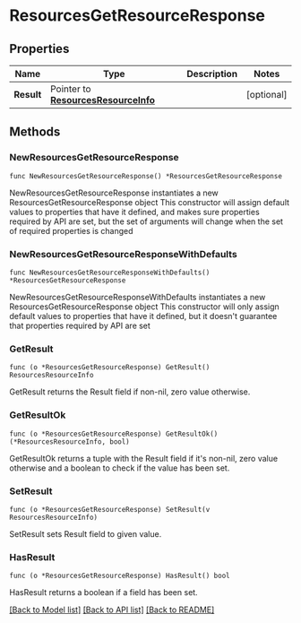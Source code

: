 # ResourcesGetResourceResponse

## Properties

Name | Type | Description | Notes
------------ | ------------- | ------------- | -------------
**Result** | Pointer to [**ResourcesResourceInfo**](ResourcesResourceInfo.md) |  | [optional] 

## Methods

### NewResourcesGetResourceResponse

`func NewResourcesGetResourceResponse() *ResourcesGetResourceResponse`

NewResourcesGetResourceResponse instantiates a new ResourcesGetResourceResponse object
This constructor will assign default values to properties that have it defined,
and makes sure properties required by API are set, but the set of arguments
will change when the set of required properties is changed

### NewResourcesGetResourceResponseWithDefaults

`func NewResourcesGetResourceResponseWithDefaults() *ResourcesGetResourceResponse`

NewResourcesGetResourceResponseWithDefaults instantiates a new ResourcesGetResourceResponse object
This constructor will only assign default values to properties that have it defined,
but it doesn't guarantee that properties required by API are set

### GetResult

`func (o *ResourcesGetResourceResponse) GetResult() ResourcesResourceInfo`

GetResult returns the Result field if non-nil, zero value otherwise.

### GetResultOk

`func (o *ResourcesGetResourceResponse) GetResultOk() (*ResourcesResourceInfo, bool)`

GetResultOk returns a tuple with the Result field if it's non-nil, zero value otherwise
and a boolean to check if the value has been set.

### SetResult

`func (o *ResourcesGetResourceResponse) SetResult(v ResourcesResourceInfo)`

SetResult sets Result field to given value.

### HasResult

`func (o *ResourcesGetResourceResponse) HasResult() bool`

HasResult returns a boolean if a field has been set.


[[Back to Model list]](../README.md#documentation-for-models) [[Back to API list]](../README.md#documentation-for-api-endpoints) [[Back to README]](../README.md)


